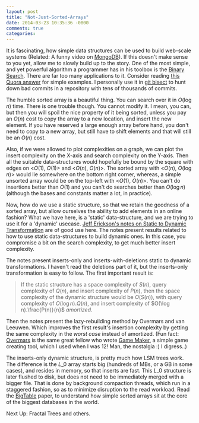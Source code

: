 ```yaml
---
layout: post
title: "Not-Just-Sorted-Arrays"
date: 2014-03-23 10:35:36 -0800
comments: true
categories: 
---
```

It is fascinating, how simple data structures can be used to build web-scale systems (Related: A funny video on <a href="https://www.youtube.com/watch?v=b2F-DItXtZs" target="_blank">MongoDB</a>). 
If this doesn't make sense to you yet, allow me to slowly build up to the story. One of the most simple, and yet powerful algorithm a programmer has in his toolbox is the <a href="http://en.wikipedia.org/wiki/Binary_search_algorithm" target="_blank">Binary Search</a>. There are far too many applications to it. Consider reading <a href="http://qr.ae/nSUuk" target="_blank">this Quora answer</a> for simple examples. I personally use it in <a href="https://www.kernel.org/pub/software/scm/git/docs/git-bisect.html" target="_blank">git bisect</a> to hunt down bad commits in a repository with tens of thousands of commits.

The humble sorted array is a beautiful thing. You can search over it in $O(\log n)$ time. There is one trouble though. You cannot modify it. I mean, you can, but then you will spoil the nice property of it being sorted, unless you pay an $O(n)$ cost to copy the array to a new location, and insert the new element. If you have reserved a large enough array before hand, you don't need to copy to a new array, but still have to shift elements and that will still be an $O(n)$ cost.

Also, if we were allowed to plot complexities on a graph, we can plot the insert complexity on the X-axis and search complexity on the Y-axis. Then all the suitable data-structures would hopefully be bound by the square with edges on <$O(1)$, $O(1)$> and <$O(n)$, $O(n)$>. The sorted array with <$O(n)$, $O(\log n)$> would lie somewhere on the bottom right corner, whereas, a simple unsorted array would be on the top-left with <$O(1)$, $O(n)$>. You can't do insertions better than $O(1)$ and you can't do searches better than $O(\log n)$ (although the bases and constants matter a lot, in practice).  

Now, how do we use a static structure, so that we retain the goodness of a sorted array, but allow ourselves the ability to add elements in an online fashion? What we have here, is a 'static' data-structure, and we are trying to use it for a 'dynamic' usecase. <a href="http://compgeom.cs.uiuc.edu/~jeffe/teaching/datastructures/notes/01-statictodynamic.pdf" target="_blank">Jeff Erickson's notes on Static to Dynamic Transformation</a> are of good use here. The notes present results related to how to use static data-structures to build dynamic ones. In this case, you compromise a bit on the search complexity, to get much better insert complexity.

The notes present inserts-only and inserts-with-deletions static to dynamic transformations. I haven't read the deletions part of it, but the inserts-only transformation is easy to follow. The first important result is: 

> If the static structure has a space complexity of $S(n)$, query complexity of $Q(n)$, and insert complexity of $P(n)$, then the space complexity of the dynamic structure would be $O(S(n))$, with query complexity of $O(\log n).Q(n)$, and insert complexity of $O(\log n).\frac{P(n)}{n}$ _amortized_.

Then the notes present the lazy-rebuilding method by Overmars and van Leeuwen. Which improves the first result's insertion complexity by getting the same complexity in the *worst case* instead of amortized. (Fun fact: <a href="http://en.wikipedia.org/wiki/Mark_Overmars" target="_blank">Overmars</a> is the same great fellow who wrote <a href="http://en.wikipedia.org/wiki/GameMaker:_Studio" target="_blank">Game Maker</a>, a simple game creating tool, which I used when I was 12! Man, the nostalgia :) I digress..)

The inserts-only dynamic structure, is pretty much how LSM trees work. The difference is the $L\_0$ array starts big (hundreds of MBs, or a GB in some cases), and resides in memory, so that inserts are fast. This $L\_0$ structure is later flushed to disk, but does not need to be immediately merged with a bigger file. That is done by background compaction threads, which run in a staggered fashion, so as to minimize disruption to the read workload. Read the <a href="http://research.google.com/archive/bigtable.html" target="_blank">BigTable</a> paper, to understand how simple sorted arrays sit at the core of the biggest databases in the world.

Next Up: Fractal Trees and others.
